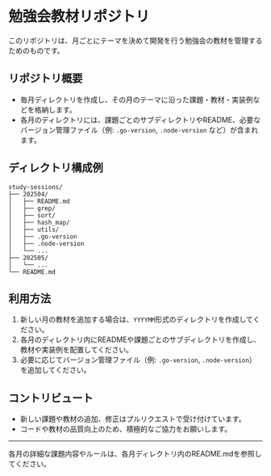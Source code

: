 # 勉強会教材リポジトリ

このリポジトリは、月ごとにテーマを決めて開発を行う勉強会の教材を管理するためのものです。

## リポジトリ概要
- 毎月ディレクトリを作成し、その月のテーマに沿った課題・教材・実装例などを格納します。
- 各月のディレクトリには、課題ごとのサブディレクトリやREADME、必要なバージョン管理ファイル（例: `.go-version`, `.node-version` など）が含まれます。

## ディレクトリ構成例
```
study-sessions/
├── 202504/
│   ├── README.md
│   ├── grep/
│   ├── sort/
│   ├── hash_map/
│   ├── utils/
│   ├── .go-version
│   ├── .node-version
│   └── ...
├── 202505/
│   └── ...
└── README.md
```

## 利用方法
1. 新しい月の教材を追加する場合は、`YYYYMM`形式のディレクトリを作成してください。
2. 各月のディレクトリ内にREADMEや課題ごとのサブディレクトリを作成し、教材や実装例を配置してください。
3. 必要に応じてバージョン管理ファイル（例: `.go-version`, `.node-version`）を追加してください。

## コントリビュート
- 新しい課題や教材の追加、修正はプルリクエストで受け付けています。
- コードや教材の品質向上のため、積極的なご協力をお願いします。

---

各月の詳細な課題内容やルールは、各月ディレクトリ内のREADME.mdを参照してください。